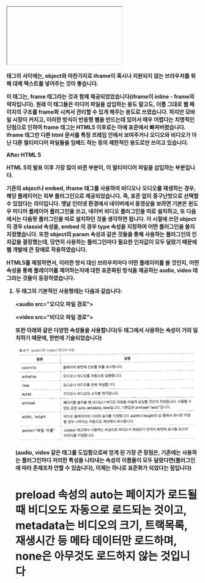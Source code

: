 **<object>    <embed>    <iframe>    <audio>    <video>**

1. <object> 태그
    
    <object>태그는 오디오, 비디오, pdf등의 멀티미디어 파일을 문서에 삽입할 수 있습니다. 기본 사용형태는 다음과 같습니다:
    
    <object width=”너비" height=”높이" data=”파일"></object> (img, embed와 달리 닫는 태그가 있습니다)
    
    여기서 heigth, width는 “플레이어"의 크기를 나타냅니다. 플레이어는 단순히 멀티미디어 파일을 보여주는 매체로, 오디오의 경우 오디오 플레이어, 동영상은 동영상 플레이어, pdf는 pdf리더가 있습니다. 
    
    태그의 사이에는, object 태그가 혹시나 지원되지 않는 브라우저를 위해 대체 텍스트를 넣어주는 것이 좋습니다. (ex; “현재 사용 중인 브라우저는 object 요소를 지원하지 않습니다!”)
    
2. <embed> 태그
    
    <embed> 태그 역시 멀티 미디어 파일을 삽입할 수 있습니다. 기본 사용형태는 다음과 같습니다:
    
    <embed src=”파일 경로" width=”너비" height=”높이"> (닫는 태그 없음)
    
    역시 마찬가지로 width, height는 플레이어의 크기를 나타냅니다.
    
    - object, embed 태그의 차이?
        
        두 태그가, 처음부터 기능 상의 차이를 염두에 두고 동시에 만들어 진 태그는 아닙니다. 원래 HTML4 이하의 웹 표준은 object 태그였고, embed는 비록 비표준이지만 많은 브라우저에서 지원하면서 object와는 별개로 살아남은 태그입니다. 해당 태그의 장단점을 정리하기에는, 하술할 이유로 두 태그 모두 iframe의 태그와 HTML5의 도입 이후로는 사장되고 있기 때문에 굳이 정리할 이유는 없을 것 같습니다.
        
    1. <iframe> 태그
        
        HTML 4.01부터 등장하여, 대부분의 브라우저에서 지원되는 태그입니다. 이후로는  embed 태그나 object 태그 둘 다 퇴화 태그로 간주되어 iframe 태그를 사용할 수 없는 경우에만 사용이 권장되었습니다(하지만 매우 짜증나게도, HTML5 환경에서는 이 iframe 태그조차 남용이 권장되지 않습니다). 기본 사용형태는 다음과 같습니다;
        
        <iframe src=”파일경로"></iframe>
        
        태그의 사이에는, object와 마찬가지로 iframe이 혹시나 지원되지 않는 브라우저를 위해 대체 텍스트를 넣어주는 것이 좋습니다.
        
        이 태그는, frame 태그라는 것과 함께 제공되었었습니다(iframe이 inline - frame의 약자입니다). 원래 이 태그들은 미디어 파일을 삽입하는 용도 말고도, 이름 그대로 웹 페이지의 구조를 frame화 시켜서 관리할 수 있게 해주는 용도로 쓰였습니다. 하지만 모바일 시장이 커지고, 이러한 방식이 반응형 웹을 만드는데 있어서 매우 어렵다는 치명적인 단점으로 인하여 frame 태그는 HTML5 이후로는 아예 표준에서 빠져버렸습니다. iframe 태그만 다른 html 문서를 특정 프레임 안에서 보여주거나 오디오와 비디오가 아닌 다른 멀티미디어 파일들을 임베드 하는 등의 제한적인 용도로만 쓰이고 있습니다.
        
    
    After HTML 5
    
    HTML 5의 발표 이후 가장 많이 바뀐 부분이, 이 멀티미디어 파일을 삽입하는 부분입니다. 
    
    기존의 object나 embed, iframe 태그를 사용하여 비디오나 오디오를 재생하는 경우, 해당 플레이어는 외부 플러그인으로 제공되었습니다. 즉, 표준 없이 중구난방으로 선택할 수 있었다는 의미입니다. 옛날 인터넷 환경에서 네이버에서 동영상을 보려면 기본은 윈도우 미디어 플레이어 플러그인을 쓰고, 네이버 비디오 플러그인을 따로 설치하고, 또 다음에서는 다음팟 플러그인을 따로 설치하던 것을 생각하면 됩니다. 이 시절에 쓰던 object의 경우 classid 속성을, embed 의 경우 type 속성을 지정하여 어떤 플러그인을 쓸지 지정했습니다. 또한 object의 param 속성과 같은 것들을 통해 사용하는 플러그인의 인자값을 결정했는데, 당연히 사용하는 플러그인마다 필요한 인자값이 모두 달랐기 때문에 웹 개발에 큰 장애로 작용하였습니다. 
    
    HTML5를 제정하면서, 이러한 방식 대신 브라우저마다 어떤 플레이어를 쓸 것인지, 어떤 속성을 통해 플레이어를 제어하는지에 대한 표준화된 방식을 제공하는 audio, video 태그라는 것들이 등장하였습니다.
    
    1. <audio>, <video> 태그
        
        두 태그의 기본적인 사용형태는 다음과 같습니다:
        
        <audio src=”오디오 파일 경로"></audio>
        
        <video src=”비디오 파일 경로"></video>
        
        또한 아래와 같은 다양한 속성들을 사용합니다(두 태그에서 사용하는 속성이 거의 일치하기 때문에, 한번에 기술되었습니다)
        
        ![img15](./img/15.png)
        
        (audio, video 같은 태그를 도입함으로써 얻게 된 가장 큰 장점은, 기존에는 사용하는 플러그인마다 저러한 특성을 나타내는 속성의 이름들이 모두 달랐다면(플러그인에 따라 존재조차 안할 수 있습니다), 이제는 하나로 표준화가 되었다는 점입니다)
        
        # preload 속성의 auto는 페이지가 로드될 때 비디오도 자동으로 로드되는 것이고, metadata는 비디오의 크기, 트랙목록, 재생시간 등 메타 데이터만 로드하며, none은 아무것도 로드하지 않는 것입니다